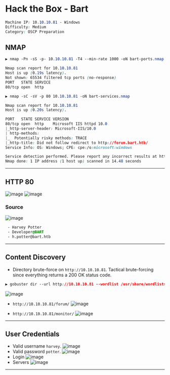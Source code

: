 # Hack the Box - Bart

```CSS
Machine IP: 10.10.10.81 - Windows
Difficulty: Medium
Category: OSCP Preparation
```

## NMAP
```CSS
▶ nmap -Pn -sS -p- 10.10.10.81 -T4 --min-rate 1000 -oN bart-ports.nmap

Nmap scan report for 10.10.10.81
Host is up (0.19s latency).
Not shown: 65534 filtered tcp ports (no-response)
PORT   STATE SERVICE
80/tcp open  http
```

```CSS
▶ nmap -sC -sV -p 80 10.10.10.81 -oN bart-services.nmap

Nmap scan report for 10.10.10.81
Host is up (0.20s latency).

PORT   STATE SERVICE VERSION
80/tcp open  http    Microsoft IIS httpd 10.0
|_http-server-header: Microsoft-IIS/10.0
| http-methods: 
|_  Potentially risky methods: TRACE
|_http-title: Did not follow redirect to http://forum.bart.htb/
Service Info: OS: Windows; CPE: cpe:/o:microsoft:windows

Service detection performed. Please report any incorrect results at https://nmap.org/submit/ .
Nmap done: 1 IP address (1 host up) scanned in 14.48 seconds
```

---

## HTTP 80
![image](https://user-images.githubusercontent.com/83878909/236593447-0affac53-e265-4702-b827-c5efcea433ec.png)
![image](https://user-images.githubusercontent.com/83878909/236593820-3e12c0f4-8a62-406b-9327-bc2a31f0dce8.png)

### Source
![image](https://user-images.githubusercontent.com/83878909/236599790-0c57cc12-20f2-4fe4-b083-fb60beaebf32.png)

```CSS
 - Harvey Potter
 - Developer@BART
 - h.potter@bart.htb
```

---

## Content Discovery
  - Directory brute-force on `http://10.10.10.81`. Tactical brute-forcing since everything returns a 200 OK status code.
```CSS
▶ gobuster dir --url http://10.10.10.81 --wordlist /usr/share/wordlists/seclists/Discovery/Web-Content/directory-list-2.3-medium.txt --status-codes 204,301,302,307 --status-codes-blacklist "" --threads 25
```
![image](https://user-images.githubusercontent.com/83878909/236594591-2ce863d7-4f2c-4a71-a1d1-05ae772d2a5f.png)

  - `http://10.10.10.81/forum/`
![image](https://user-images.githubusercontent.com/83878909/236594545-b9e5b88c-51cc-4d35-b438-4f183f47accf.png)

  - `http://10.10.10.81/monitor/`
![image](https://user-images.githubusercontent.com/83878909/236594492-585124fd-9ad2-4c69-8e42-73ea8e9f3c17.png)

---

## User Credentials
 - Valid username `harvey`.
![image](https://user-images.githubusercontent.com/83878909/236599922-2b67ec2b-442a-4052-b6b7-d2b9a32013b6.png)
 - Valid password `potter`.
![image](https://user-images.githubusercontent.com/83878909/236600049-60666a88-2774-40e6-9c28-d963b1b3117b.png)
 - Login
![image](https://user-images.githubusercontent.com/83878909/236599993-c09e8014-d27d-450d-8895-5024f5090e8d.png)
 - Servers
![image](https://user-images.githubusercontent.com/83878909/236600158-b1e5d6c5-4a14-4aef-9e28-12cdf6823f2b.png)

---

